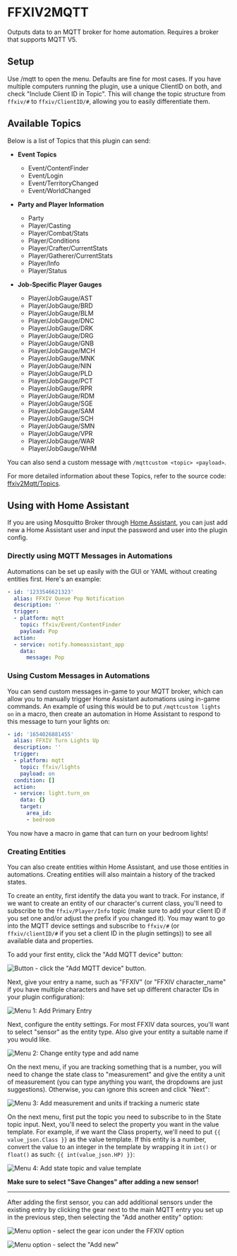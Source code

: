 # FFXIV2MQTT

Outputs data to an MQTT broker for home automation.
Requires a broker that supports MQTT V5.

## Setup

Use /mqtt to open the menu.
Defaults are fine for most cases. If you have multiple computers running the plugin, use a unique ClientID on both, and
check "Include Client ID in Topic". This will change the topic structure from `ffxiv/#` to `ffxiv/ClientID/#`, allowing
you to easily differentiate them.

## Available Topics

Below is a list of Topics that this plugin can send:

- **Event Topics**
  - Event/ContentFinder
  - Event/Login
  - Event/TerritoryChanged
  - Event/WorldChanged

- **Party and Player Information**
  - Party
  - Player/Casting
  - Player/Combat/Stats
  - Player/Conditions
  - Player/Crafter/CurrentStats
  - Player/Gatherer/CurrentStats
  - Player/Info
  - Player/Status

- **Job-Specific Player Gauges**
  - Player/JobGauge/AST
  - Player/JobGauge/BRD
  - Player/JobGauge/BLM
  - Player/JobGauge/DNC
  - Player/JobGauge/DRK
  - Player/JobGauge/DRG
  - Player/JobGauge/GNB
  - Player/JobGauge/MCH
  - Player/JobGauge/MNK
  - Player/JobGauge/NIN
  - Player/JobGauge/PLD
  - Player/JobGauge/PCT
  - Player/JobGauge/RPR
  - Player/JobGauge/RDM
  - Player/JobGauge/SGE
  - Player/JobGauge/SAM
  - Player/JobGauge/SCH
  - Player/JobGauge/SMN
  - Player/JobGauge/VPR
  - Player/JobGauge/WAR
  - Player/JobGauge/WHM

You can also send a custom message with  `/mqttcustom <topic> <payload>`.

For more detailed information about these Topics, refer to the source code: [ffxiv2Mqtt/Topics](/ffxiv2Mqtt/Topics).

## Using with Home Assistant

If you are using Mosquitto Broker through [Home Assistant](home-assistant.io), you can just add new a Home Assistant user and input the
password and user into the plugin config.

### Directly using MQTT Messages in Automations

Automations can be set up easily with the GUI or YAML without creating entities first. Here's an example:

```yaml
- id: '1233546621323'
  alias: FFXIV Queue Pop Notification
  description: ''
  trigger:
  - platform: mqtt
    topic: ffxiv/Event/ContentFinder
    payload: Pop
  action:
  - service: notify.homeassistant_app
    data:
      message: Pop
```

### Using Custom Messages in Automations

You can send custom messages in-game to your MQTT broker, which can allow you to manually trigger Home Assistant automations using in-game commands. An example of using this would be to put `/mqttcustom lights on` in a macro, then create an automation in Home Assistant to respond to this message to turn your lights on:

```yaml
- id: '1654026881455'
  alias: FFXIV Turn Lights Up
  description: ''
  trigger:
  - platform: mqtt
    topic: ffxiv/lights
    payload: on
  condition: []
  action:
  - service: light.turn_on
    data: {}
    target:
      area_id:
      - bedroom
```

You now have a macro in game that can turn on your bedroom lights!

### Creating Entities

You can also create entities within Home Assistant, and use those entities in automations. Creating entities will also maintain a history of the tracked states.

To create an entity, first identify the data you want to track. For instance, if we want to create an entity of our character's current class, you'll need to subscribe to the `ffxiv/Player/Info` topic (make sure to add your client ID if you set one and/or adjust the prefix if you changed it). You may want to go into the MQTT device settings and subscribe to `ffxiv/#` (or `ffxiv/clientID/#` if you set a client ID in the plugin settings)) to see all available data and properties.

To add your first entity, click the "Add MQTT device" button:

![Button - click the "Add MQTT device" button](img/add_mqtt_device_button.png).

Next, give your entry a name, such as "FFXIV" (or "FFXIV character_name" if you have multiple characters and have set up different character IDs in your plugin configuration):

![Menu 1: Add Primary Entry](img/add_mqtt_device_1.png)

Next, configure the entity settings. For most FFXIV data sources, you'll want to select "sensor" as the entity type. Also give your entity a suitable name if you would like.

![Menu 2: Change entity type and add name](img/add_mqtt_device_2.png)

On the next menu, if you are tracking something that is a number, you will need to change the state class to "measurement" and give the entity a unit of measurement (you can type anything you want, the dropdowns are just suggestions). Otherwise, you can ignore this screen and click "Next":

![Menu 3: Add measurement and units if tracking a numeric state](img/add_mqtt_device_3.png)


On the next menu, first put the topic you need to subscribe to in the State topic input. Next, you'll need to select the property you want in the value template. For example, if we want the Class property, we'll need to put `{{ value_json.Class }}` as the value template. If this entity is a number, convert the value to an integer in the template by wrapping it in `int()` or `float()` as such: `{{ int(value_json.HP) }}`:

![Menu 4: Add state topic and value template](img/add_mqtt_device_4.png)

**Make sure to select "Save Changes" after adding a new sensor!**

---
After adding the first sensor, you can add additional sensors under the existing entry by clicking the gear next to the main MQTT entry you set up in the previous step, then selecting the "Add another entity" option:

![Menu option - select the gear icon under the FFXIV option](img/additional_device_gear.png)

![Menu option - select the "Add new"](img/mqtt_reconfigure_menu.png)
